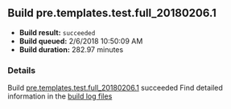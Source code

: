 ## Build pre.templates.test.full_20180206.1
- **Build result:** `succeeded`
- **Build queued:** 2/6/2018 10:50:09 AM
- **Build duration:** 282.97 minutes
### Details
Build [pre.templates.test.full_20180206.1](https://winappstudio.visualstudio.com/web/build.aspx?pcguid=a4ef43be-68ce-4195-a619-079b4d9834c2&builduri=vstfs%3a%2f%2f%2fBuild%2fBuild%2f24879) succeeded
Find detailed information in the [build log files](https://uwpctdiags.blob.core.windows.net/buildlogs/pre.templates.test.full_20180206.1_logs.zip)
